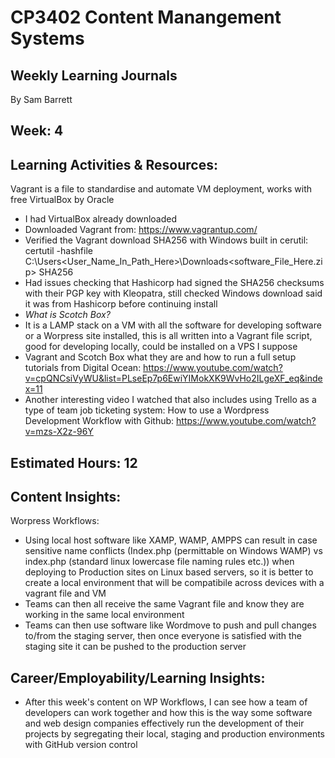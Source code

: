 # CP3402 Content Manangement Systems
## Weekly Learning Journals

By Sam Barrett

## Week: 4

## Learning Activities & Resources:
Vagrant is a file to standardise and automate VM deployment, works with free VirtualBox by Oracle
- I had VirtualBox already downloaded
- Downloaded Vagrant from: https://www.vagrantup.com/
- Verified the Vagrant download SHA256 with Windows built in cerutil: certutil -hashfile C:\Users\<User_Name_In_Path_Here>\Downloads\<software_File_Here.zip> SHA256 
- Had issues checking that Hashicorp had signed the SHA256 checksums with their PGP key with Kleopatra, still checked Windows download said it was from Hashicorp before continuing install
- *What is Scotch Box?*
- It is a LAMP stack on a VM with all the software for developing software or a Worpress site installed, this is all written into a Vagrant file script, good for developing locally, could be installed on a VPS I suppose
- Vagrant and Scotch Box what they are and how to run a full setup tutorials from Digital Ocean: https://www.youtube.com/watch?v=cpQNCsiVyWU&list=PLseEp7p6EwiYIMokXK9WvHo2ILgeXF_eq&index=11
- Another interesting video I watched that also includes using Trello as a type of team job ticketing system: How to use a Wordpress Development Workflow with Github: https://www.youtube.com/watch?v=mzs-X2z-96Y

## Estimated Hours: 12

## Content Insights:
Worpress Workflows:
- Using local host software like XAMP, WAMP, AMPPS can result in case sensitive name conflicts (Index.php (permittable on Windows WAMP) vs index.php (standard linux lowercase file naming rules etc.)) when deploying to Production sites on Linux based servers, so it is better to create a local environment that will be compatibile across devices with a vagrant file and VM
- Teams can then all receive the same Vagrant file and know they are working in the same local environment
- Teams can then use software like Wordmove to push and pull changes to/from the staging server, then once everyone is satisfied with the staging site it can be pushed to the production server

## Career/Employability/Learning Insights:
- After this week's content on WP Workflows, I can see how a team of developers can work together and how this is the way some software and web design companies effectively run the development of their projects by segregating their local, staging and production environments with GitHub version control
